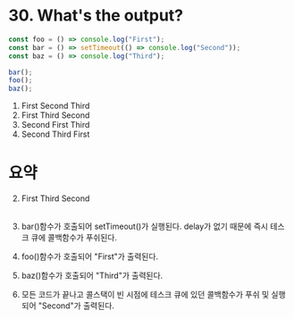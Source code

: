 # 30. What's the output?

```javascript
const foo = () => console.log("First");
const bar = () => setTimeout(() => console.log("Second"));
const baz = () => console.log("Third");

bar();
foo();
baz();
```

1. First Second Third
2. First Third Second
3. Second First Third
4. Second Third First

# 요약

2. First Third Second<br><br>

1. bar()함수가 호출되어 setTimeout()가 실행된다. delay가 없기 때문에 즉시 테스크 큐에 콜백함수가 푸쉬된다.<br>
1. foo()함수가 호출되어 "First"가 출력된다.<br>
1. baz()함수가 호출되어 "Third"가 출력된다.<br>
1. 모든 코드가 끝나고 콜스택이 빈 시점에 테스크 큐에 있던 콜백함수가 푸쉬 및 실행되어 "Second"가 출력된다.<br>
